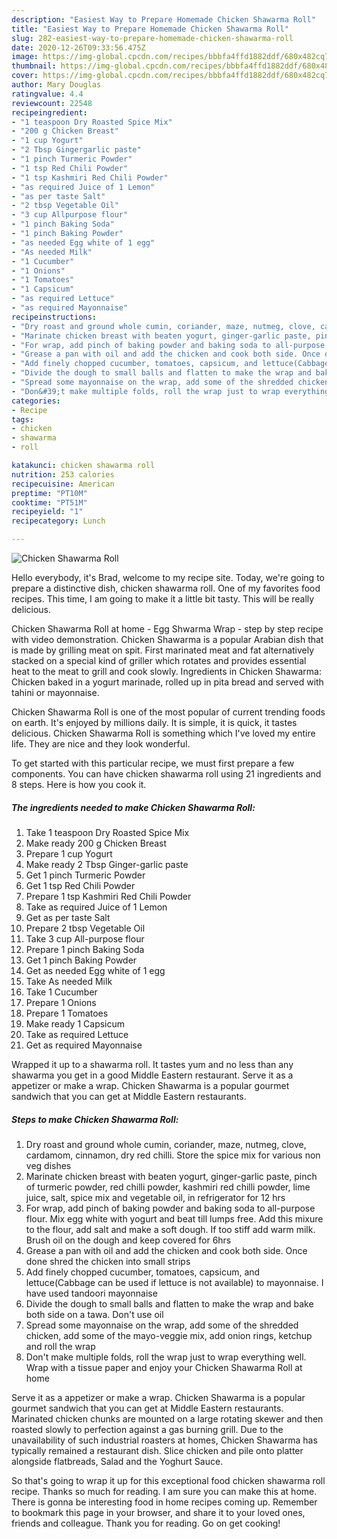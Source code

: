 ```yaml
---
description: "Easiest Way to Prepare Homemade Chicken Shawarma Roll"
title: "Easiest Way to Prepare Homemade Chicken Shawarma Roll"
slug: 282-easiest-way-to-prepare-homemade-chicken-shawarma-roll
date: 2020-12-26T09:33:56.475Z
image: https://img-global.cpcdn.com/recipes/bbbfa4ffd1882ddf/680x482cq70/chicken-shawarma-roll-recipe-main-photo.jpg
thumbnail: https://img-global.cpcdn.com/recipes/bbbfa4ffd1882ddf/680x482cq70/chicken-shawarma-roll-recipe-main-photo.jpg
cover: https://img-global.cpcdn.com/recipes/bbbfa4ffd1882ddf/680x482cq70/chicken-shawarma-roll-recipe-main-photo.jpg
author: Mary Douglas
ratingvalue: 4.4
reviewcount: 22548
recipeingredient:
- "1 teaspoon Dry Roasted Spice Mix"
- "200 g Chicken Breast"
- "1 cup Yogurt"
- "2 Tbsp Gingergarlic paste"
- "1 pinch Turmeric Powder"
- "1 tsp Red Chili Powder"
- "1 tsp Kashmiri Red Chili Powder"
- "as required Juice of 1 Lemon"
- "as per taste Salt"
- "2 tbsp Vegetable Oil"
- "3 cup Allpurpose flour"
- "1 pinch Baking Soda"
- "1 pinch Baking Powder"
- "as needed Egg white of 1 egg"
- "As needed Milk"
- "1 Cucumber"
- "1 Onions"
- "1 Tomatoes"
- "1 Capsicum"
- "as required Lettuce"
- "as required Mayonnaise"
recipeinstructions:
- "Dry roast and ground whole cumin, coriander, maze, nutmeg, clove, cardamom, cinnamon, dry red chilli. Store the spice mix for various non veg dishes"
- "Marinate chicken breast with beaten yogurt, ginger-garlic paste, pinch of turmeric powder, red chilli powder, kashmiri red chilli powder, lime juice, salt, spice mix and vegetable oil, in refrigerator for 12 hrs"
- "For wrap, add pinch of baking powder and baking soda to all-purpose flour. Mix egg white with yogurt and beat till lumps free. Add this mixure to the flour, add salt and make a soft dough. If too stiff add warm milk. Brush oil on the dough and keep covered for 6hrs"
- "Grease a pan with oil and add the chicken and cook both side. Once done shred the chicken into small strips"
- "Add finely chopped cucumber, tomatoes, capsicum, and lettuce(Cabbage can be used if lettuce is not available) to mayonnaise. I have used tandoori mayonnaise"
- "Divide the dough to small balls and flatten to make the wrap and bake both side on a tawa. Don&#39;t use oil"
- "Spread some mayonnaise on the wrap, add some of the shredded chicken, add some of the mayo-veggie mix, add onion rings, ketchup and roll the wrap"
- "Don&#39;t make multiple folds, roll the wrap just to wrap everything well. Wrap with a tissue paper and enjoy your Chicken Shawarma Roll at home"
categories:
- Recipe
tags:
- chicken
- shawarma
- roll

katakunci: chicken shawarma roll 
nutrition: 253 calories
recipecuisine: American
preptime: "PT10M"
cooktime: "PT51M"
recipeyield: "1"
recipecategory: Lunch

---
```



![Chicken Shawarma Roll](https://img-global.cpcdn.com/recipes/bbbfa4ffd1882ddf/680x482cq70/chicken-shawarma-roll-recipe-main-photo.jpg)

Hello everybody, it's Brad, welcome to my recipe site. Today, we're going to prepare a distinctive dish, chicken shawarma roll. One of my favorites food recipes. This time, I am going to make it a little bit tasty. This will be really delicious.

Chicken Shawarma Roll at home - Egg Shwarma Wrap - step by step recipe with video demonstration. Chicken Shawarma is a popular Arabian dish that is made by grilling meat on spit. First marinated meat and fat alternatively stacked on a special kind of griller which rotates and provides essential heat to the meat to grill and cook slowly. Ingredients in Chicken Shawarma: Chicken baked in a yogurt marinade, rolled up in pita bread and served with tahini or mayonnaise.

Chicken Shawarma Roll is one of the most popular of current trending foods on earth. It's enjoyed by millions daily. It is simple, it is quick, it tastes delicious. Chicken Shawarma Roll is something which I've loved my entire life. They are nice and they look wonderful.


To get started with this particular recipe, we must first prepare a few components. You can have chicken shawarma roll using 21 ingredients and 8 steps. Here is how you cook it.

<!--inarticleads1-->

##### The ingredients needed to make Chicken Shawarma Roll:

1. Take 1 teaspoon Dry Roasted Spice Mix
1. Make ready 200 g Chicken Breast
1. Prepare 1 cup Yogurt
1. Make ready 2 Tbsp Ginger-garlic paste
1. Get 1 pinch Turmeric Powder
1. Get 1 tsp Red Chili Powder
1. Prepare 1 tsp Kashmiri Red Chili Powder
1. Take as required Juice of 1 Lemon
1. Get as per taste Salt
1. Prepare 2 tbsp Vegetable Oil
1. Take 3 cup All-purpose flour
1. Prepare 1 pinch Baking Soda
1. Get 1 pinch Baking Powder
1. Get as needed Egg white of 1 egg
1. Take As needed Milk
1. Take 1 Cucumber
1. Prepare 1 Onions
1. Prepare 1 Tomatoes
1. Make ready 1 Capsicum
1. Take as required Lettuce
1. Get as required Mayonnaise


Wrapped it up to a shawarma roll. It tastes yum and no less than any shawarma you get in a good Middle Eastern restaurant. Serve it as a appetizer or make a wrap. Chicken Shawarma is a popular gourmet sandwich that you can get at Middle Eastern restaurants. 

<!--inarticleads2-->

##### Steps to make Chicken Shawarma Roll:

1. Dry roast and ground whole cumin, coriander, maze, nutmeg, clove, cardamom, cinnamon, dry red chilli. Store the spice mix for various non veg dishes
1. Marinate chicken breast with beaten yogurt, ginger-garlic paste, pinch of turmeric powder, red chilli powder, kashmiri red chilli powder, lime juice, salt, spice mix and vegetable oil, in refrigerator for 12 hrs
1. For wrap, add pinch of baking powder and baking soda to all-purpose flour. Mix egg white with yogurt and beat till lumps free. Add this mixure to the flour, add salt and make a soft dough. If too stiff add warm milk. Brush oil on the dough and keep covered for 6hrs
1. Grease a pan with oil and add the chicken and cook both side. Once done shred the chicken into small strips
1. Add finely chopped cucumber, tomatoes, capsicum, and lettuce(Cabbage can be used if lettuce is not available) to mayonnaise. I have used tandoori mayonnaise
1. Divide the dough to small balls and flatten to make the wrap and bake both side on a tawa. Don&#39;t use oil
1. Spread some mayonnaise on the wrap, add some of the shredded chicken, add some of the mayo-veggie mix, add onion rings, ketchup and roll the wrap
1. Don&#39;t make multiple folds, roll the wrap just to wrap everything well. Wrap with a tissue paper and enjoy your Chicken Shawarma Roll at home


Serve it as a appetizer or make a wrap. Chicken Shawarma is a popular gourmet sandwich that you can get at Middle Eastern restaurants. Marinated chicken chunks are mounted on a large rotating skewer and then roasted slowly to perfection against a gas burning grill. Due to the unavailability of such industrial roasters at homes, Chicken Shawarma has typically remained a restaurant dish. Slice chicken and pile onto platter alongside flatbreads, Salad and the Yoghurt Sauce. 

So that's going to wrap it up for this exceptional food chicken shawarma roll recipe. Thanks so much for reading. I am sure you can make this at home. There is gonna be interesting food in home recipes coming up. Remember to bookmark this page in your browser, and share it to your loved ones, friends and colleague. Thank you for reading. Go on get cooking!
